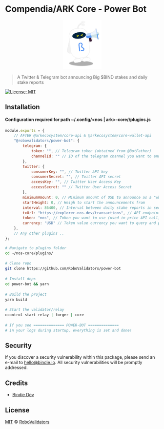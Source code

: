 # Compendia/ARK Core - Power Bot

<p align="center">
    <img src="./.github/Bindie-announce.png" alt="bindie" width="125px" heigth="160px" />
</p>

> A Twitter & Telegram bot announcing Big $BIND stakes and daily stake reports

[![License: MIT](https://img.shields.io/badge/License-MIT-yellow.svg)](https://opensource.org/licenses/MIT)

## Installation

#### Configuration required for path ~/.config/<nos | ark>-core/<network>/plugins.js

```javascript
module.exports = {
    // AFTER @arkecosystem/core-api & @arkecosystem/core-wallet-api
    "@robovalidators/power-bot": {
        telegram: {
            token: "", // Telegram token (obtained from @BotFather)
            channelId: "" // ID of the telegram channel you want to announce in
        },
        twitter: {
            consumerKey: "", // Twitter API key
            consumerSecret: "", // Twitter API secret
            accessKey: "", // Twitter User Access Key
            accessSecret: "" // Twitter User Access Secret
        },
        minimumAmount: 0, // Minimum amount of USD to announce as a "whale"-post
        startHeight: 0, // Heigh to start the announcements from
        interval: 86400, // Interval between daily stake reports in seconds: 86 400 seconds = 1 day
        txUrl: "https://explorer.nos.dev/transactions", // API endpoint for transactions
        token: "nos", // Token you want to use (used in price API call)
        currency: "USD" // Token value currency you want to query and post
    },
    // Any other plugins ..
};
```

```bash
# Navigate to plugins folder
cd ~/nos-core/plugins/

# Clone repo
git clone https://github.com/RoboValidators/power-bot

# Install deps
cd power-bot && yarn

# Build the project
yarn build

# Start the validator/relay
ccontrol start relay | forger | core

# If you see ============== POWER-BOT ==============
# in your logs during startup, everything is set and done!

```

## Security

If you discover a security vulnerability within this package, please send an e-mail to hello@bindie.io. All security vulnerabilities will be promptly addressed.

## Credits

- [Bindie Dev](https://bindie.io/)

## License

[MIT](LICENSE) © [RoboValidators](https://bindie.io/)
